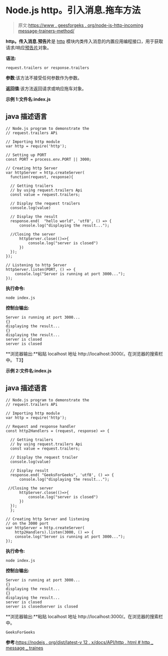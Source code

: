 # Node.js http。引入消息.拖车方法

> 原文:[https://www . geesforgeks . org/node-js-http-incoming message-trainers-method/](https://www.geeksforgeeks.org/node-js-http-incomingmessage-trailers-method/)

**http。传入消息.预告片**是 [http](https://www.geeksforgeeks.org/node-js-http-module/#:~:text=The%20HTTP%20module%20creates%20an,createServer()%20method.) 模块内类传入消息的内置应用编程接口，用于获取请求/响应[预告片](https://www.geeksforgeeks.org/http-headers-trailer/)对象。

**语法:**

```
request.trailers or response.trailers
```

**参数**:该方法不接受任何参数作为参数。

**返回值**:该方法返回请求或响应拖车对象。

**示例 1:文件名:index.js**

## java 描述语言

```
// Node.js program to demonstrate the  
// request.trailers APi

// Importing http module 
var http = require('http'); 

// Setting up PORT 
const PORT = process.env.PORT || 3000; 

// Creating http Server 
var httpServer = http.createServer(
  function(request, response){ 

  // Getting trailers 
  // by using request.trailers Api
  const value = request.trailers;

  // Display the request trailers
  console.log(value)

  // Display the result
  response.end(  "hello world", 'utf8', () => { 
      console.log("displaying the result..."); 

  //Closing the server
      httpServer.close(()=>{
          console.log("server is closed")
      })
  }); 
}); 

// Listening to http Server 
httpServer.listen(PORT, () => { 
    console.log("Server is running at port 3000..."); 
});
```

**执行命令:**

```
node index.js
```

**控制台输出:**

```
Server is running at port 3000...
{}
displaying the result...
{}
displaying the result...
server is closed
server is closed
```

**浏览器输出:**粘贴 localhost 地址 http://localhost:3000/。在浏览器的搜索栏中。
T3】

**示例 2:文件名:index.js**

## java 描述语言

```
// Node.js program to demonstrate the  
// request.trailers APi

// Importing http module 
var http = require('http'); 

// Request and response handler 
const http2Handlers = (request, response) => { 

  // Getting trailers 
  // by using request.trailers Api
  const value = request.trailers;

  // Display the request trailer
  console.log(value)

  // Display result
  response.end( "GeeksForGeeks", 'utf8', () => { 
      console.log("displaying the result..."); 

 //Closing the server
      httpServer.close(()=>{
          console.log("server is closed")
      })
  });
  }; 

// Creating http Server and listening
// on the 3000 port
var httpServer = http.createServer(
    http2Handlers).listen(3000, () => { 
    console.log("Server is running at port 3000..."); 
});
```

**执行命令:**

```
node index.js
```

**控制台输出:**

```
Server is running at port 3000...
{}
displaying the result...
{}
displaying the result...
server is closed
server is closedserver is closed
```

**浏览器输出:**粘贴 localhost 地址 http://localhost:3000/。在浏览器的搜索栏中。

```
GeeksForGeeks
```

**参考:**[https://nodejs . org/dist/latest-v 12 . x/docs/API/http . html # http _ message _ traines](https://nodejs.org/dist/latest-v12.x/docs/api/http.html#http_message_trailers)